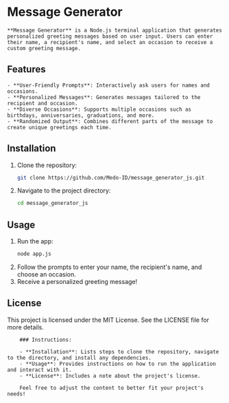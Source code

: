 # Message Generator

    **Message Generator** is a Node.js terminal application that generates personalized greeting messages based on user input. Users can enter their name, a recipient's name, and select an occasion to receive a custom greeting message.

## Features

    - **User-Friendly Prompts**: Interactively ask users for names and occasions.
    - **Personalized Messages**: Generates messages tailored to the recipient and occasion.
    - **Diverse Occasions**: Supports multiple occasions such as birthdays, anniversaries, graduations, and more.
    - **Randomized Output**: Combines different parts of the message to create unique greetings each time.

## Installation

1. Clone the repository:
    ```bash
    git clone https://github.com/Medo-ID/message_generator_js.git

2. Navigate to the project directory:
    ```bash
    cd message_generator_js

## Usage

1. Run the app:
   ```bash
   node app.js

2. Follow the prompts to enter your name, the recipient's name, and choose an occasion.
3. Receive a personalized greeting message!
   
## License

This project is licensed under the MIT License. See the LICENSE file for more details.

```vbent
    ### Instructions:

    - **Installation**: Lists steps to clone the repository, navigate to the directory, and install any dependencies.
    - **Usage**: Provides instructions on how to run the application and interact with it.
    - **License**: Includes a note about the project's license.

    Feel free to adjust the content to better fit your project's needs!